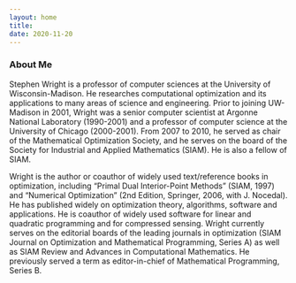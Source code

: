 ```yaml
---
layout: home
title:
date: 2020-11-20
---
```

### About Me
Stephen Wright is a professor of computer sciences at the University of Wisconsin-Madison. He researches computational optimization and its applications to many areas of science and engineering. Prior to joining UW-Madison in 2001, Wright was a senior computer scientist at Argonne National Laboratory (1990-2001) and a professor of computer science at the University of Chicago (2000-2001). From 2007 to 2010, he served as chair of the Mathematical Optimization Society, and he serves on the board of the Society for Industrial and Applied Mathematics (SIAM). He is also a fellow of SIAM.

Wright is the author or coauthor of widely used text/reference books in optimization, including “Primal Dual Interior-Point Methods” (SIAM, 1997) and “Numerical Optimization” (2nd Edition, Springer, 2006, with J. Nocedal). He has published widely on optimization theory, algorithms, software and applications. He is coauthor of widely used software for linear and quadratic programming and for compressed sensing. Wright currently serves on the editorial boards of the leading journals in optimization (SIAM Journal on Optimization and Mathematical Programming, Series A) as well as SIAM Review and Advances in Computational Mathematics. He previously served a term as editor-in-chief of Mathematical Programming, Series B.
